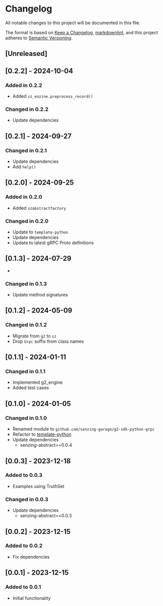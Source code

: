 # Changelog

All notable changes to this project will be documented in this file.

The format is based on [Keep a Changelog], [markdownlint],
and this project adheres to [Semantic Versioning].

## [Unreleased]

## [0.2.2] - 2024-10-04

### Added in 0.2.2

- Added `sz_enzine.preprocess_record()`

### Changed in 0.2.2

- Update dependencies

## [0.2.1] - 2024-09-27

### Changed in 0.2.1

- Update dependencies
- Add `help()`

## [0.2.0] - 2024-09-25

### Added in 0.2.0

- Added `szabstractfactory`

### Changed in 0.2.0

- Update to `template-python`
- Update dependencies
- Update to latest gRPC Proto definitions

## [0.1.3] - 2024-07-29

-

### Changed in 0.1.3

- Update method signatures

## [0.1.2] - 2024-05-09

### Changed in 0.1.2

- Migrate from `g2` to `sz`
- Drop `Grpc` suffix from class names

## [0.1.1] - 2024-01-11

### Changed in 0.1.1

- Implemented g2_engine
- Added test cases

## [0.1.0] - 2024-01-05

### Changed in 0.1.0

- Renamed module to `github.com/senzing-garage/g2-sdk-python-grpc`
- Refactor to [template-python](https://github.com/senzing-garage/template-python)
- Update dependencies
  - senzing-abstract==0.0.4

## [0.0.3] - 2023-12-18

### Added to 0.0.3

- Examples using TruthSet

### Changed in 0.0.3

- Update dependencies
  - senzing-abstract==0.0.3

## [0.0.2] - 2023-12-15

### Added to 0.0.2

- Fix dependencies

## [0.0.1] - 2023-12-15

### Added to 0.0.1

- Initial functionality

[Keep a Changelog]: https://keepachangelog.com/en/1.0.0/
[markdownlint]: https://dlaa.me/markdownlint/
[Semantic Versioning]: https://semver.org/spec/v2.0.0.html
